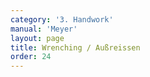 ```yaml
---
category: '3. Handwork'
manual: 'Meyer'
layout: page
title: Wrenching / Außreissen
order: 24
---
```


<link rel="import" href="/bower_components/polymer/polymer.html">
<link rel="import" href="shared-styles.html">

<dom-module id="{{ page.url | split:'/' | last | remove: '.html' }}-element">
  <template>
    <style include="shared-styles">
      :host {
        display: block;

        padding: 10px;
      }
    </style>

    <div class="card">

      <h1>{{ page.title }}</h1>


      <p>Transcription:</p>
      <blockquote><p>If you bind from your right, reverse your sword in the bind, and pull out to your left side, so that you both stand close together in the bind. Thus endevour that you can come at your opponent with the pommel from below, between their arms, and wrench upward. Or if you have caught over their arms from above with your pommel, or to whatever way the winding wants to happen, then wrench downward.</p>
      </blockquote>

    </div>
  </template>

  <script>
    Polymer({
      is: '{{ page.url | split:'/' | last | remove: '.html' }}-element',
    });
  </script>
</dom-module>